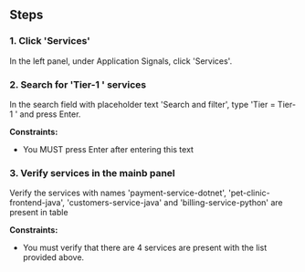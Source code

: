 ## Steps

### 1. Click 'Services'

In the left panel, under Application Signals, click 'Services'.

### 2. Search for 'Tier-1 ' services

In the search field with placeholder text 'Search and filter', type 'Tier = Tier-1 ' and press Enter.

**Constraints:**
- You MUST press Enter after entering this text

### 3. Verify services in the mainb panel

Verify the services with names 'payment-service-dotnet', 'pet-clinic-frontend-java', 'customers-service-java' and 'billing-service-python' are present in table

**Constraints:**
- You must verify that there are 4 services are present with the list provided above.